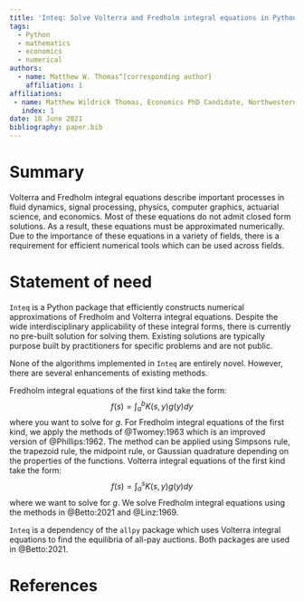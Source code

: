 ```yaml
---
title: 'Inteq: Solve Volterra and Fredholm integral equations in Python'
tags:
  - Python
  - mathematics
  - economics
  - numerical
authors:
  - name: Matthew W. Thomas^[corresponding author]
    affiliation: 1
affiliations:
 - name: Matthew Wildrick Thomas, Economics PhD Candidate, Northwestern University
   index: 1
date: 18 June 2021
bibliography: paper.bib
---
```


# Summary

Volterra and Fredholm integral equations describe important processes in
fluid dynamics, signal processing, physics, computer graphics, actuarial science,
and economics. Most of these equations do not admit closed form solutions. As a
result, these equations must be approximated numerically. Due to the importance
of these equations in a variety of fields, there is a requirement for efficient
numerical tools which can be used across fields.

# Statement of need

`Inteq` is a Python package that efficiently constructs numerical approximations
of Fredholm and Volterra integral equations. Despite the wide interdisciplinary
applicability of these integral forms, there is currently no pre-built solution
for solving them. Existing solutions are typically purpose built by practitioners
for specific problems and are not public.

None of the algorithms implemented in `Inteq` are entirely novel. However, there
are several enhancements of existing methods. 


Fredholm integral equations of the first kind take the form:
$$
f(s)=\int_a^b K(s,y)g(y)dy
$$
where you want to solve for $g$. For Fredholm integral equations of the first kind,
we apply the methods of @Twomey:1963 which is an improved version of @Phillips:1962.
The method can be applied using Simpsons rule, the trapezoid rule, the midpoint rule,
or Gaussian quadrature depending on the properties of the functions. Volterra integral
equations of the first kind take the form:
$$
f(s)=\int_a^s K(s,y)g(y)dy
$$
where we want to solve for $g$. We solve Fredholm integral equations using the methods
in @Betto:2021 and @Linz:1969.

`Inteq` is a dependency of the `allpy` package which uses Volterra integral equations
to find the equilibria of all-pay auctions. Both packages are used in @Betto:2021.

# References
